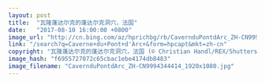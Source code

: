 ```yaml
---
layout: post
title:  "瓦隆蓬达尔克的蓬达尔克洞穴，法国"
date:   "2017-08-10 16:00:00 +0800"
image_url: "http://cn.bing.com/az/hprichbg/rb/CavernduPontdArc_ZH-CN9994344414_1920x1080.jpg"
link: "/search?q=Caverne+du+Pont+d'Arc+&form=hpcapt&mkt=zh-cn"
copyright: "瓦隆蓬达尔克的蓬达尔克洞穴，法国 (© Christian Handl/REX/Shutterstock)"
image_hash: "f6955727072c65cbac1ebe4174db8483"
image_filename: "CavernduPontdArc_ZH-CN9994344414_1920x1080.jpg"
---
```

